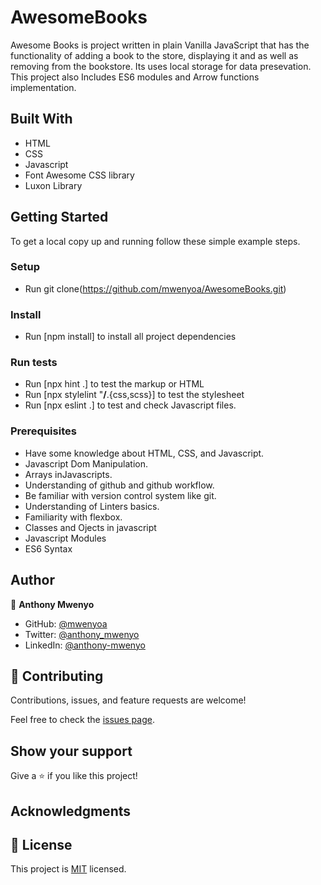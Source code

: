 # AwesomeBooks
Awesome Books is project written in plain Vanilla  JavaScript that has the functionality of adding a book to the store, displaying  it and as well as removing from the bookstore. Its uses local storage for data presevation. This project also Includes ES6 modules and Arrow functions implementation.

## Built With

- HTML
- CSS
- Javascript
- Font Awesome CSS library
- Luxon Library

## Getting Started
To get a local copy up and running follow these simple example steps.

### Setup
- Run git clone(https://github.com/mwenyoa/AwesomeBooks.git) 
### Install
- Run [npm install] to install all project dependencies

### Run tests
- Run [npx hint .] to test the markup or HTML
- Run [npx stylelint "**/**.{css,scss}] to test the stylesheet
- Run [npx eslint .] to test and check Javascript files.

### Prerequisites
- Have some knowledge about HTML, CSS, and Javascript.
- Javascript Dom Manipulation.
- Arrays inJavascripts.
- Understanding of github and github workflow.
- Be familiar with version control system like git.
- Understanding of Linters basics.
- Familiarity with flexbox.
- Classes and Ojects in javascript
- Javascript Modules
- ES6 Syntax

## Author

👤 **Anthony Mwenyo**

- GitHub: [@mwenyoa](https://github.com/mwenyoa)
- Twitter: [@anthony_mwenyo](https://twitter.com/anthony_mwenyo)
- LinkedIn: [@anthony-mwenyo](https://www.linkedin.com/in/anthony-mwenyo-710318131/)


## 🤝 Contributing

Contributions, issues, and feature requests are welcome!

Feel free to check the [issues page](../../issues/).

## Show your support

Give a ⭐️ if you like this project!

## Acknowledgments

## 📝 License

This project is [MIT](./MIT.md) licensed.
